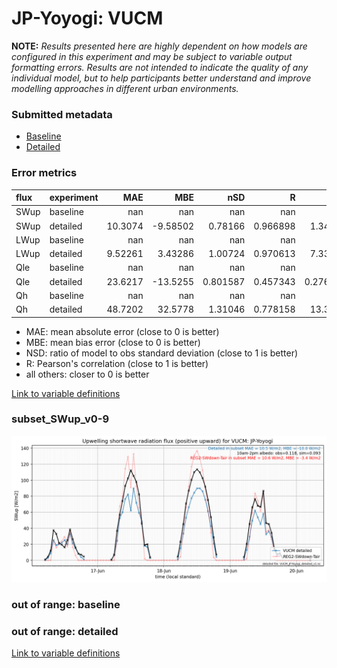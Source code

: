 # JP-Yoyogi: VUCM

**NOTE:** *Results presented here are highly dependent on how models are configured in this experiment and may be subject to variable output formatting errors. Results are not intended to indicate the quality of any individual model, but to help participants better understand and improve modelling approaches in different urban environments.*

### Submitted metadata

- [Baseline](VUCM_JP-Yoyogi_baseline_attrs.md)
- [Detailed](VUCM_JP-Yoyogi_detailed_attrs.md)

### Error metrics

| flux   | experiment   |       MAE |       MBE |        nSD |          R |        5th |    95th |     RMSE |      cRMSE |      AMBE |        1-nSD |         1-R |   nSkewness |   nKurtosis |    Overlap |
|:-------|:-------------|----------:|----------:|-----------:|-----------:|-----------:|--------:|---------:|-----------:|----------:|-------------:|------------:|------------:|------------:|-----------:|
| SWup   | baseline     | nan       | nan       | nan        | nan        | nan        | nan     | nan      | nan        | nan       | nan          | nan         | nan         | nan         | nan        |
| SWup   | detailed     |  10.3074  |  -9.58502 |   0.78166  |   0.966898 |   1.34433  |  21.967 |  14.2206 |   0.315313 |   9.58502 |   0.218341   |   0.0331023 |   0.0176089 |   0.0861942 |   0.103002 |
| LWup   | baseline     | nan       | nan       | nan        | nan        | nan        | nan     | nan      | nan        | nan       | nan          | nan         | nan         | nan         | nan        |
| LWup   | detailed     |   9.52261 |   3.43286 |   1.00724  |   0.970613 |   7.33001  |  16.196 |  12.799  |   0.243417 |   3.43286 |   0.00723617 |   0.0293871 |   1.80895   |   1.38978   |   0.104113 |
| Qle    | baseline     | nan       | nan       | nan        | nan        | nan        | nan     | nan      | nan        | nan       | nan          | nan         | nan         | nan         | nan        |
| Qle    | detailed     |  23.6217  | -13.5255  |   0.801587 |   0.457343 |   0.276808 |  29.808 |  38.8096 |   0.953594 |  13.5255  |   0.198413   |   0.542657  |   0.503182  |   1.05667   |   0.33449  |
| Qh     | baseline     | nan       | nan       | nan        | nan        | nan        | nan     | nan      | nan        | nan       | nan          | nan         | nan         | nan         | nan        |
| Qh     | detailed     |  48.7202  |  32.5778  |   1.31046  |   0.778158 |  13.3866   |  80.229 |  63.3892 |   0.823293 |  32.5778  |   0.310454   |   0.221842  |   0.0552391 |   0.176732  |   0.223357 |

 - MAE: mean absolute error (close to 0 is better)
 - MBE: mean bias error (close to 0 is better)
 - NSD: ratio of model to obs standard deviation (close to 1 is better)
 - R: Pearson's correlation (close to 1 is better)
 - all others: closer to 0 is better

[Link to variable definitions](../modelattrs/variable_definitions.md)

### <a name="subset_swup_v0-9"></a>subset_SWup_v0-9
[![VUCM_JP-Yoyogi_subset_SWup_v0-9.png](VUCM_JP-Yoyogi_subset_SWup_v0-9.png)](VUCM_JP-Yoyogi_subset_SWup_v0-9.png)

### out of range: baseline


### out of range: detailed



[Link to variable definitions](../modelattrs/variable_definitions.md)

